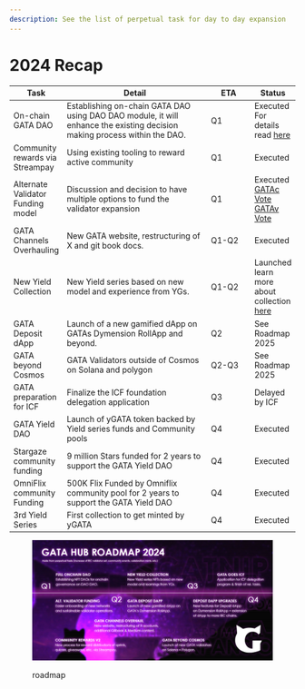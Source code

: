 ```yaml
---
description: See the list of perpetual task for day to day expansion
---
```


# 2024 Recap

<table><thead><tr><th>Task</th><th width="287">Detail</th><th width="73">ETA</th><th>Status</th></tr></thead><tbody><tr><td>On-chain GATA DAO</td><td>Establishing on-chain GATA DAO using DAO DAO module,  it will enhance the existing decision making process within the DAO.  </td><td>Q1</td><td>Executed<br>For details read <a href="../gata-nft-dao/on-chain-gata-dao.md">here</a></td></tr><tr><td>Community rewards via Streampay</td><td>Using existing tooling to reward active community </td><td>Q1</td><td>Executed</td></tr><tr><td>Alternate Validator Funding model</td><td>Discussion and decision to have multiple options to fund the validator expansion</td><td>Q1</td><td>Executed <br><a href="https://daodao.zone/dao/stars19fz2t65uqlhrrznpllmmu7nzsvv3v2p4wruypthy7yjpsz5rltvqp6gjsk/proposals/A2">GATAc Vote <br></a><a href="https://daodao.zone/dao/stars1t5kx0emmfep57u8g6dupd6zs6z58v39zky852gm58lj3nwpuexuq0krw0c/proposals/A2">GATAv Vote</a></td></tr><tr><td>GATA Channels Overhauling</td><td>New GATA website, restructuring of X and git book docs.</td><td>Q1-Q2</td><td>Executed</td></tr><tr><td>New Yield Collection</td><td>New Yield series based on new model and experience from YGs.</td><td>Q1-Q2</td><td>Launched<br>learn more about collection <a href="../yield-paws/">here</a></td></tr><tr><td>GATA Deposit dApp</td><td>Launch of a new gamified dApp on GATAs Dymension RollApp and beyond.  </td><td>Q2</td><td>See Roadmap 2025</td></tr><tr><td>GATA beyond Cosmos</td><td>GATA Validators outside of Cosmos on Solana and polygon</td><td>Q2-Q3</td><td>See Roadmap 2025</td></tr><tr><td>GATA preparation for ICF</td><td>Finalize the ICF foundation delegation application </td><td>Q3</td><td>Delayed by ICF</td></tr><tr><td>GATA Yield DAO</td><td>Launch of yGATA token backed by Yield series funds and Community pools</td><td>Q4</td><td>Executed</td></tr><tr><td>Stargaze community funding</td><td>9 million Stars funded for 2 years to support the GATA Yield DAO</td><td>Q4</td><td>Executed</td></tr><tr><td>OmniFlix community Funding</td><td>500K Flix Funded by Omniflix community pool for 2 years to support the GATA Yield DAO</td><td>Q4</td><td>Executed</td></tr><tr><td>3rd Yield Series</td><td>First collection to get minted by yGATA </td><td>Q4</td><td>Executed</td></tr></tbody></table>

<figure><img src="../../.gitbook/assets/image (1) (1) (1) (1) (1) (1) (1) (1) (1) (1) (1) (1) (1) (1) (1) (1).png" alt=""><figcaption><p>roadmap</p></figcaption></figure>
